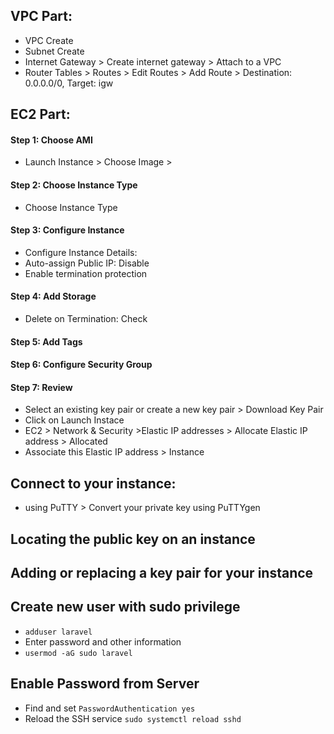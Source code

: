 ## VPC Part:
- VPC Create
- Subnet Create
- Internet Gateway > Create internet gateway > Attach to a VPC
- Router Tables > Routes > Edit Routes > Add Route > Destination: 0.0.0.0/0, Target: igw


## EC2 Part:
#### Step 1: Choose AMI
- Launch Instance > Choose Image >

#### Step 2: Choose Instance Type
- Choose Instance Type

#### Step 3: Configure Instance
- Configure Instance Details:
- Auto-assign Public IP: Disable
- Enable termination protection

#### Step 4: Add Storage
- Delete on Termination: Check

#### Step 5: Add Tags

#### Step 6: Configure Security Group

#### Step 7: Review
- Select an existing key pair or create a new key pair > Download Key Pair
- Click on Launch Instace
- EC2 > Network & Security >Elastic IP addresses > Allocate Elastic IP address > Allocated
- Associate this Elastic IP address > Instance

## Connect to your instance:
- using PuTTY > Convert your private key using PuTTYgen


## Locating the public key on an instance


## Adding or replacing a key pair for your instance


## Create new user with sudo privilege
- `adduser laravel`
- Enter password and other information
- `usermod -aG sudo laravel`

## Enable Password from Server
- Find and set `PasswordAuthentication yes`
- Reload the SSH service `sudo systemctl reload sshd`
